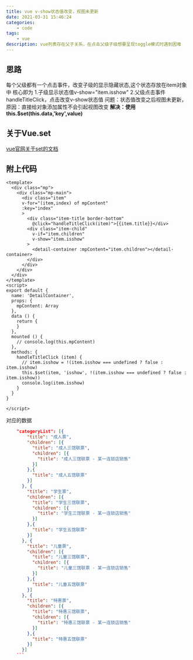 ```yaml
---
title: vue v-show状态值改变，视图未更新
date: 2021-03-31 15:46:24
categories: 
    - code
tags:
    - vue
description: vue列表存在父子关系，在点击父级子级想要呈现toggle模式时遇到困难
---
```


## 思路

每个父级都有一个点击事件，改变子级的显示隐藏状态,这个状态存放在item对象中
核心即为
1.子级显示状态值v-show="item.isshow"
2.父级点击事件handleTitleClick，点击改变v-show状态值
问题：状态值改变之后视图未更新，
原因：直接给对象添加属性不会引起视图改变
<b>解决：使用this.$set(this.data,'key',value)</b>

## 关于Vue.set

[vue官网关于set的文档](https://cn.vuejs.org/v2/api/#Vue-set)

## 附上代码

```vue
<template>
  <div class="mp">
    <div class="mp-main">
      <div class="item"
      v-for="(item,index) of mpContent"
      :key="index"
      >
        <div class="item-title border-bottom"
          @click="handleTitleClick(item)">{{item.title}}</div>
        <div class="item-child"
          v-if="item.children"
          v-show="item.isshow"
        >
          <detail-container :mpContent="item.children"></detail-container>
        </div>
      </div>
    </div>
  </div>
</template>
<script>
export default {
  name: 'DetailContainer',
  props: {
    mpContent: Array
  },
  data () {
    return {
    }
  },
  mounted () {
    // console.log(this.mpContent)
  },
  methods: {
    handleTitleClick (item) {
      // item.isshow = !(item.isshow === undefined ? false : item.isshow)
      this.$set(item, 'isshow', !(item.isshow === undefined ? false : item.isshow))
      console.log(item.isshow)
    } 
  }
}

</script>
```

对应的数据

``` json
    "categoryList": [{
        "title": "成人票",
        "children": [{
          "title": "成人三馆联票",
          "children": [{
            "title": "成人三馆联票 - 某一连锁店销售"
          }]
        },{
          "title": "成人五馆联票"
        }]
      }, {
        "title": "学生票",
        "children": [{
          "title": "学生三馆联票",
          "children": [{
            "title": "学生三馆联票 - 某一连锁店销售"
          }]
        },{
          "title": "学生五馆联票"
        }]
      }, {
        "title": "儿童票",
        "children": [{
          "title": "儿童三馆联票",
          "children": [{
            "title": "儿童三馆联票 - 某一连锁店销售"
          }]
        },{
          "title": "儿童五馆联票"
        }]
      }, {
        "title": "特惠票",
        "children": [{
          "title": "特惠三馆联票",
          "children": [{
            "title": "特惠三馆联票 - 某一连锁店销售"
          }]
        },{
          "title": "特惠五馆联票"
        }]
      }]
    ```

